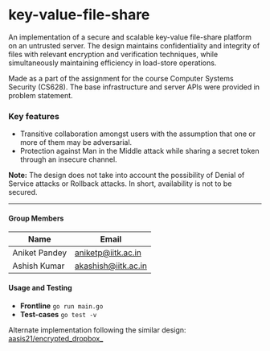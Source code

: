 # key-value-file-share
An implementation of a secure and scalable key-value file-share platform on an untrusted server. The design maintains confidentiality and integrity of files with relevant encryption and verification techniques, while simultaneously maintaining efficiency in load-store operations.

Made as a part of the assignment for the course Computer Systems Security (CS628). The base infrastructure and server APIs were provided in problem statement.

### Key features
* Transitive collaboration amongst users with the assumption that one or more of them may be adversarial.
* Protection against Man in the Middle attack while sharing a secret token through an insecure channel.   

**Note:** The design does not take into account the possibility of Denial of Service attacks or Rollback attacks. In short, availability is not to be secured.

<hr>

#### Group Members

| __Name__ | __Email__ |
|-------------|------------|
| Aniket Pandey | [aniketp@iitk.ac.in](mailto:aniketp@iitk.ac.in) |
| Ashish Kumar | [akashish@iitk.ac.in](mailto:akashish@iitk.ac.in) |

#### Usage and Testing
 * **Frontline** `go run main.go`
 * **Test-cases** `go test -v`

Alternate implementation following the similar design: [aasis21/encrypted_dropbox_](https://github.com/aasis21/encrypted_dropbox_)

